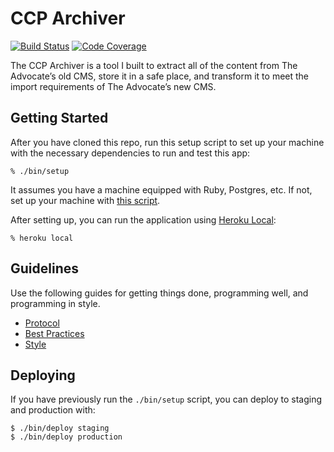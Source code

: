 # CCP Archiver

[![Build Status](https://circleci.com/gh/ngscheurich/ccp-archiver.svg?&style=shield)](https://circleci.com/gh/ngscheurich/ccp-archiver)
[![Code Coverage](https://codecov.io/github/ngscheurich/ccp-archiver/coverage.svg?branch=master)](https://codecov.io/github/ngscheurich/ccp-archiver?branch=master)

The CCP Archiver is a tool I built to extract all of the content from The Advocate’s old CMS, store it in a safe place, and transform it to meet the import requirements of The Advocate’s new CMS.

## Getting Started

After you have cloned this repo, run this setup script to set up your machine
with the necessary dependencies to run and test this app:

    % ./bin/setup

It assumes you have a machine equipped with Ruby, Postgres, etc. If not, set up
your machine with [this script].

[this script]: https://github.com/thoughtbot/laptop

After setting up, you can run the application using [Heroku Local]:

    % heroku local

[Heroku Local]: https://devcenter.heroku.com/articles/heroku-local

## Guidelines

Use the following guides for getting things done, programming well, and
programming in style.

* [Protocol](http://github.com/thoughtbot/guides/blob/master/protocol)
* [Best Practices](http://github.com/thoughtbot/guides/blob/master/best-practices)
* [Style](http://github.com/thoughtbot/guides/blob/master/style)

## Deploying

If you have previously run the `./bin/setup` script,
you can deploy to staging and production with:

    $ ./bin/deploy staging
    $ ./bin/deploy production
